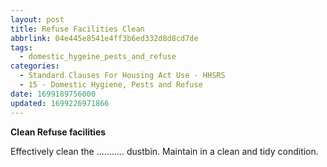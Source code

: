 ```yaml
---
layout: post
title: Refuse Facilities Clean
abbrlink: 04e445e8541e4ff3b6ed332d8d8cd7de
tags:
  - domestic_hygeine_pests_and_refuse
categories:
  - Standard Clauses For Housing Act Use - HHSRS
  - 15 - Domestic Hygiene, Pests and Refuse
date: 1699189756000
updated: 1699226971866
---
```


**Clean Refuse facilities**

Effectively clean the ........... dustbin. Maintain in a clean and tidy condition.

